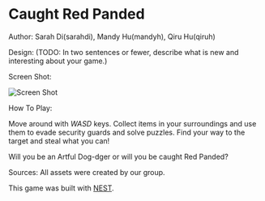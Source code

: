 # Caught Red Panded

Author: Sarah Di(sarahdi), Mandy Hu(mandyh), Qiru Hu(qiruh)

Design: (TODO: In two sentences or fewer, describe what is new and interesting about your game.)

Screen Shot:

![Screen Shot](screenshot.png)

How To Play:

Move around with *WASD* keys. Collect items in your surroundings and use them to
evade security guards and solve puzzles. Find your way to the target and steal
what you can! 

Will you be an Artful Dog-dger or will you be caught Red Panded?

Sources:
All assets were created by our group.

This game was built with [NEST](NEST.md).

